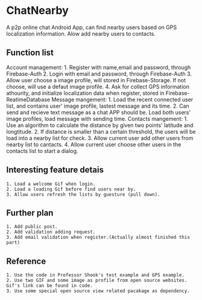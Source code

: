 # ChatNearby
A p2p online chat Android App, can find nearby users based on GPS localization information. Alow add nearby users to contacts.

Function list
-----------
Account management:
    1. Register with name,email and password, through Firebase-Auth
    2. Login with email and password, through Firebase-Auth
    3. Allow user choose a image profile, will stored in Firebase-Storage. If not choose, will use a defaut image profile.
    4. Ask for collect GPS information athourity, and initialize localization data when register, stored in Firebase-ReatimeDatabase
Message mangement:
    1. Load the recent connected user list, and contains user' image profile, lastest message and its time. 
    2. Can send and recieve text message as a chat APP should be. Load both users' image profiles, load message with sending time.
Contacts mangement:
    1. Use an algorithm to calculate the distance by given two points' latitude and longtitude.
    2. If distance is smaller than a certain threshold, the users will be load into a nearby list for check.
    3. Allow current user add other users from nearby list to cantacts.
    4. Allow current user choose other users in the contacts list to start a dialog.

Interesting feature detais
----------
    1. Load a welcome Gif when login. 
    2. Load a loading Gif before find users near by.
    3. Allow users refresh the lists by guesture (pull down).

Further plan
-----------
    1. Add public post.
    2. Add validation adding request.
    3. Add email validation when register.(Actually almost finished this part)
    
Reference
------------
    1. Use the code in Professor Shook's test example and GPS example.
    2. Use two GIF and some image as profile from open source websites. Gif's link can be found in code.
    3. Use some special open source view related pacakage as dependency.
